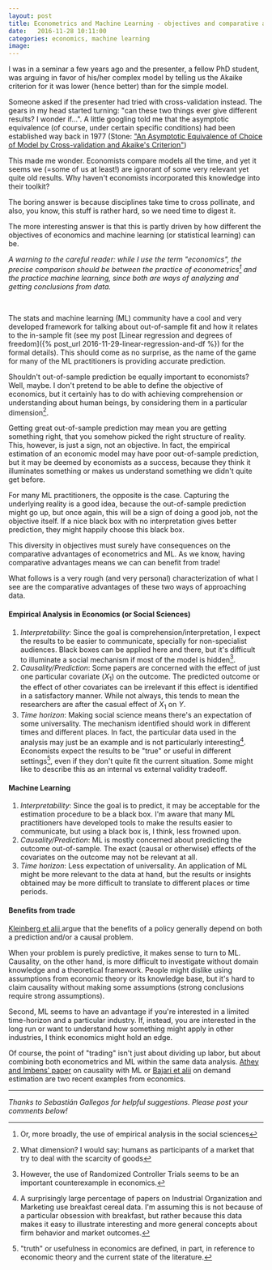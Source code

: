 ```yaml
---
layout: post
title: Econometrics and Machine Learning - objectives and comparative advantages
date:   2016-11-28 10:11:00
categories: economics, machine learning
image: 
---
```



I was in a seminar a few years ago and the presenter, a fellow PhD student, was arguing in favor of his/her complex model by telling us the Akaike criterion for it
was lower (hence better) than for the simple model.

Someone asked if the presenter had tried with cross-validation instead. The gears in my head started turning: "can these two things ever give different results? I wonder if...". A little googling told me that the asymptotic equivalence (of course, under certain specific conditions) had been established way back in 1977 (Stone: ["An Asymptotic Equivalence of Choice of Model by Cross-validation and Akaike's Criterion"](http://www.stat.washington.edu/courses/stat527/s13/readings/Stone1977.pdf))

This made me wonder. Economists compare models all the time, and yet it seems we (=some of us at least!) are ignorant of some very relevant yet quite old results. Why haven't economists incorporated this knowledge into their toolkit?

The boring answer is because disciplines take time to cross pollinate, and also, you know, this stuff is rather hard, so we need time to digest it.

The more interesting answer is that this is partly driven by how different the objectives of economics and machine learning (or statistical learning) can be.

<i>A warning to the careful reader: while I use the term "economics", the precise comparison should be between the practice of econometrics[^metrix] and the practice machine learning, since both are ways of analyzing and getting conclusions from data. </i>

[^metrix]: Or, more broadly, the use of empirical analysis in the social sciences

<br>


The stats and machine learning (ML) community have a cool and very developed framework for talking about out-of-sample fit and how it relates to the in-sample fit (see my post [Linear regression and degrees of freedom]({% post_url 2016-11-29-linear-regression-and-df %}) for the formal details). This should come as no surprise, as the name of the game for many of the ML practitioners is providing accurate prediction. 

Shouldn't out-of-sample prediction be equally important to economists? Well, maybe. I don't pretend to be able to define the objective of economics, but it certainly has to do with achieving comprehension or understanding about human beings, by considering them in a particular dimension[^1].

[^1]: What dimension? I would say: humans as participants of a market that try to deal with the scarcity of goods

Getting great out-of-sample prediction may mean you are getting something right, that you somehow picked the right structure of reality. This, however, is just a sign, not an objective. In fact, the empirical estimation of an economic model may have poor out-of-sample prediction, but it may be deemed by economists as a success, because they think it illuminates something or makes us understand something we didn't quite get before.

For many ML practitioners, the opposite is the case. Capturing the underlying reality is a good idea, because the out-of-sample prediction might go up, but once again, this will be a sign of doing a good job, not the objective itself. If a nice black box with no interpretation gives better prediction, they might happily choose this black box.

This diversity in objectives must surely have consequences on the comparative advantages of econometrics and ML. As we know, having comparative advantages means we can can benefit from trade!

What follows is a very rough (and very personal) characterization of what I see are the comparative advantages of these two ways of approaching data. 

#### Empirical Analysis in Economics (or Social Sciences)

1. *Interpretability*: Since the goal is comprehension/interpretation, I expect the results to be easier to communicate, specially for non-specialist audiences. Black boxes can be applied here and there, but it's difficult to illuminate a social mechanism if most of the model is hidden[^experiments]. 
2. *Causality/Prediction*: Some papers are concerned with the effect of just one particular covariate ($X_1$) on the outcome. The predicted outcome or the effect of other covariates can be irrelevant if this effect is identified in a satisfactory manner. While not always, this tends to mean the researchers are after the casual effect of $X_1$ on $Y$.
3. *Time horizon*: Making social science means there's an expectation of some universality. The mechanism identified should work in different times and different places. In fact, the particular data used in the analysis may just be an example and is not particularly interesting[^2]. Economists expect the results to be "true" or useful in different settings[^truth], even if they don't quite fit the current situation. Some might like to describe this as an internal vs external validity tradeoff.

[^experiments]: However, the use of Randomized Controller Trials seems to be an important counterexample in economics. 

[^2]: A surprisingly large percentage of papers on Industrial Organization and Marketing use breakfast cereal data. I'm assuming this is not because of a particular obsession with breakfast, but rather because this data makes it easy to illustrate interesting and more general concepts about firm behavior and market outcomes.

[^truth]: "truth" or usefulness in economics are defined, in part, in reference to economic theory and the current state of the literature. 

#### Machine Learning

1. *Interpretability*: Since the goal is to predict, it may be acceptable for the estimation procedure to be a black box. I'm aware that many ML practitioners have developed tools to make the results easier to communicate, but using a black box is, I think, less frowned upon.
2. *Causality/Prediction*: ML is mostly concerned about predicting the outcome out-of-sample. The exact (causal or otherwise) effects of the covariates on the outcome may not be relevant at all. 
3. *Time horizon*: Less expectation of universality. An application of ML might be more relevant to the data at hand, but the results or insights obtained may be more difficult to translate to different places or time periods.

#### Benefits from trade

[<it> Kleinberg et alii </it> ](https://www.cs.cornell.edu/home/kleinber/aer15-prediction.pdf) argue that the benefits of a policy generally depend on both a prediction and/or a causal problem.
 
When your problem is purely predictive, it makes sense to turn to ML. Causality, on the other hand, is more difficult to investigate without domain knowledge and a theoretical framework. People might dislike using assumptions from economic theory or its knowledge base, but it's hard to claim causality without making some assumptions (strong conclusions require strong assumptions).

Second, ML seems to have an advantage if you're interested in a limited time-horizon and a particular industry. If, instead, you are interested in the long run or want to understand how something might apply in other industries, I think economics might hold an edge.

Of course, the point of "trading" isn't just about dividing up labor, but about combining both econometrics and ML within the same data analysis. [Athey and Imbens' paper](https://arxiv.org/abs/1504.01132) on causality with ML or [Bajari et alii](http://www.nber.org/papers/w20955) on demand estimation are two recent examples from economics.





------
*Thanks to Sebastián Gallegos for helpful suggestions.
Please post your comments below!*






